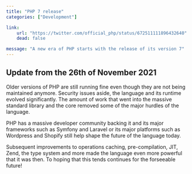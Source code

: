 ```yaml
---
title: "PHP 7 release"
categories: ["Development"]

link:
    url: "https://twitter.com/official_php/status/672511111896432640"
    dead: false

message: "A new era of PHP starts with the release of its version 7"
---
```


## Update from the 26th of November 2021

Older versions of PHP are still running fine even though they are not being maintained anymore. Security issues aside,
the language and its runtime evolved significantly. The amount of work that went into the massive standard library and
the core removed some of the major hurdles of the language.

PHP has a massive developer community backing it and its major frameworks such as Symfony and Laravel or its major
platforms such as Wordpress and Shopify still help shape the future of the language today.

Subsequent improvements to operations caching, pre-compilation, JIT, Zend, the type system and more made the language
even more powerful that it was then. To hoping that this tends continues for the forseeable future!